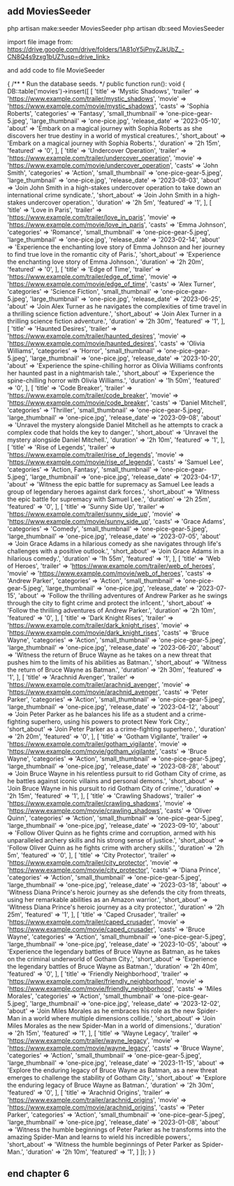 ## add MoviesSeeder

php artisan make:seeder MoviesSeeder
php artisan db:seed MoviesSeeder

import file image from:
https://drive.google.com/drive/folders/1A81oY5jPnyZJkUbZ_-CN8Q4s9zxg1bUZ?usp=drive_link>

and add code to file MovieSeeder

{
    /**
     * Run the database seeds.
     */
    public function run(): void
    {
        DB::table('movies')->insert([
            [
                'title' => 'Mystic Shadows',
                'trailer' => 'https://www.example.com/trailer/mystic_shadows',
                'movie' => 'https://www.example.com/movie/mystic_shadows',
                'casts' => 'Sophia Roberts',
                'categories' => 'Fantasy',
                'small_thumbnail' => 'one-pice-gear-5.jpeg',
                'large_thumbnail' => 'one-pice.jpg',
                'release_date' => '2023-05-10',
                'about' => 'Embark on a magical journey with Sophia Roberts as she discovers her true destiny in a world of mystical creatures.',
                'short_about' => 'Embark on a magical journey with Sophia Roberts.',
                'duration' => '2h 15m',
                'featured' => '0',
            ],
            [
                'title' => 'Undercover Operation',
                'trailer' => 'https://www.example.com/trailer/undercover_operation',
                'movie' => 'https://www.example.com/movie/undercover_operation',
                'casts' => 'John Smith',
                'categories' => 'Action',
                'small_thumbnail' => 'one-pice-gear-5.jpeg',
                'large_thumbnail' => 'one-pice.jpg',
                'release_date' => '2023-08-03',
                'about' => 'Join John Smith in a high-stakes undercover operation to take down an international crime syndicate.',
                'short_about' => 'Join John Smith in a high-stakes undercover operation.',
                'duration' => '2h 5m',
                'featured' => '1',
            ],
            [
                'title' => 'Love in Paris',
                'trailer' => 'https://www.example.com/trailer/love_in_paris',
                'movie' => 'https://www.example.com/movie/love_in_paris',
                'casts' => 'Emma Johnson',
                'categories' => 'Romance',
                'small_thumbnail' => 'one-pice-gear-5.jpeg',
                'large_thumbnail' => 'one-pice.jpg',
                'release_date' => '2023-02-14',
                'about' => 'Experience the enchanting love story of Emma Johnson and her journey to find true love in the romantic city of Paris.',
                'short_about' => 'Experience the enchanting love story of Emma Johnson.',
                'duration' => '2h 20m',
                'featured' => '0',
            ],
            [
                'title' => 'Edge of Time',
                'trailer' => 'https://www.example.com/trailer/edge_of_time',
                'movie' => 'https://www.example.com/movie/edge_of_time',
                'casts' => 'Alex Turner',
                'categories' => 'Science Fiction',
                'small_thumbnail' => 'one-pice-gear-5.jpeg',
                'large_thumbnail' => 'one-pice.jpg',
                'release_date' => '2023-06-25',
                'about' => 'Join Alex Turner as he navigates the complexities of time travel in a thrilling science fiction adventure.',
                'short_about' => 'Join Alex Turner in a thrilling science fiction adventure.',
                'duration' => '2h 30m',
                'featured' => '1',
            ],
            [
                'title' => 'Haunted Desires',
                'trailer' => 'https://www.example.com/trailer/haunted_desires',
                'movie' => 'https://www.example.com/movie/haunted_desires',
                'casts' => 'Olivia Williams',
                'categories' => 'Horror',
                'small_thumbnail' => 'one-pice-gear-5.jpeg',
                'large_thumbnail' => 'one-pice.jpg',
                'release_date' => '2023-10-20',
                'about' => 'Experience the spine-chilling horror as Olivia Williams confronts her haunted past in a nightmarish tale.',
                'short_about' => 'Experience the spine-chilling horror with Olivia Williams.',
                'duration' => '1h 50m',
                'featured' => '0',
            ],
            [
                'title' => 'Code Breaker',
                'trailer' => 'https://www.example.com/trailer/code_breaker',
                'movie' => 'https://www.example.com/movie/code_breaker',
                'casts' => 'Daniel Mitchell',
                'categories' => 'Thriller',
                'small_thumbnail' => 'one-pice-gear-5.jpeg',
                'large_thumbnail' => 'one-pice.jpg',
                'release_date' => '2023-09-08',
                'about' => 'Unravel the mystery alongside Daniel Mitchell as he attempts to crack a complex code that holds the key to danger.',
                'short_about' => 'Unravel the mystery alongside Daniel Mitchell.',
                'duration' => '2h 10m',
                'featured' => '1',
            ],
            [
                'title' => 'Rise of Legends',
                'trailer' => 'https://www.example.com/trailer/rise_of_legends',
                'movie' => 'https://www.example.com/movie/rise_of_legends',
                'casts' => 'Samuel Lee',
                'categories' => 'Action, Fantasy',
                'small_thumbnail' => 'one-pice-gear-5.jpeg',
                'large_thumbnail' => 'one-pice.jpg',
                'release_date' => '2023-04-17',
                'about' => 'Witness the epic battle for supremacy as Samuel Lee leads a group of legendary heroes against dark forces.',
                'short_about' => 'Witness the epic battle for supremacy with Samuel Lee.',
                'duration' => '2h 25m',
                'featured' => '0',
            ],
            [
                'title' => 'Sunny Side Up',
                'trailer' => 'https://www.example.com/trailer/sunny_side_up',
                'movie' => 'https://www.example.com/movie/sunny_side_up',
                'casts' => 'Grace Adams',
                'categories' => 'Comedy',
                'small_thumbnail' => 'one-pice-gear-5.jpeg',
                'large_thumbnail' => 'one-pice.jpg',
                'release_date' => '2023-07-05',
                'about' => 'Join Grace Adams in a hilarious comedy as she navigates through life\'s challenges with a positive outlook.',
                'short_about' => 'Join Grace Adams in a hilarious comedy.',
                'duration' => '1h 55m',
                'featured' => '1',
            ],
            [
                'title' => 'Web of Heroes',
                'trailer' => 'https://www.example.com/trailer/web_of_heroes',
                'movie' => 'https://www.example.com/movie/web_of_heroes',
                'casts' => 'Andrew Parker',
                'categories' => 'Action',
                'small_thumbnail' => 'one-pice-gear-5.jpeg',
                'large_thumbnail' => 'one-pice.jpg',
                'release_date' => '2023-07-15',
                'about' => 'Follow the thrilling adventures of Andrew Parker as he swings through the city to fight crime and protect the in1cent.',
                'short_about' => 'Follow the thrilling adventures of Andrew Parker.',
                'duration' => '2h 10m',
                'featured' => '0',
            ],
            [
                'title' => 'Dark Knight Rises',
                'trailer' => 'https://www.example.com/trailer/dark_knight_rises',
                'movie' => 'https://www.example.com/movie/dark_knight_rises',
                'casts' => 'Bruce Wayne',
                'categories' => 'Action',
                'small_thumbnail' => 'one-pice-gear-5.jpeg',
                'large_thumbnail' => 'one-pice.jpg',
                'release_date' => '2023-06-20',
                'about' => 'Witness the return of Bruce Wayne as he takes on a new threat that pushes him to the limits of his abilities as Batman.',
                'short_about' => 'Witness the return of Bruce Wayne as Batman.',
                'duration' => '2h 30m',
                'featured' => '1',
            ],
            [
                'title' => 'Arachnid Avenger',
                'trailer' => 'https://www.example.com/trailer/arachnid_avenger',
                'movie' => 'https://www.example.com/movie/arachnid_avenger',
                'casts' => 'Peter Parker',
                'categories' => 'Action',
                'small_thumbnail' => 'one-pice-gear-5.jpeg',
                'large_thumbnail' => 'one-pice.jpg',
                'release_date' => '2023-04-12',
                'about' => 'Join Peter Parker as he balances his life as a student and a crime-fighting superhero, using his powers to protect New York City.',
                'short_about' => 'Join Peter Parker as a crime-fighting superhero.',
                'duration' => '2h 20m',
                'featured' => '0',
            ],
            [
                'title' => 'Gotham Vigilante',
                'trailer' => 'https://www.example.com/trailer/gotham_vigilante',
                'movie' => 'https://www.example.com/movie/gotham_vigilante',
                'casts' => 'Bruce Wayne',
                'categories' => 'Action',
                'small_thumbnail' => 'one-pice-gear-5.jpeg',
                'large_thumbnail' => 'one-pice.jpg',
                'release_date' => '2023-08-28',
                'about' => 'Join Bruce Wayne in his relentless pursuit to rid Gotham City of crime, as he battles against iconic villains and personal demons.',
                'short_about' => 'Join Bruce Wayne in his pursuit to rid Gotham City of crime.',
                'duration' => '2h 15m',
                'featured' => '1',
            ],
            [
                'title' => 'Crawling Shadows',
                'trailer' => 'https://www.example.com/trailer/crawling_shadows',
                'movie' => 'https://www.example.com/movie/crawling_shadows',
                'casts' => 'Oliver Quinn',
                'categories' => 'Action',
                'small_thumbnail' => 'one-pice-gear-5.jpeg',
                'large_thumbnail' => 'one-pice.jpg',
                'release_date' => '2023-09-10',
                'about' => 'Follow Oliver Quinn as he fights crime and corruption, armed with his unparalleled archery skills and his strong sense of justice.',
                'short_about' => 'Follow Oliver Quinn as he fights crime with archery skills.',
                'duration' => '2h 5m',
                'featured' => '0',
            ],
            [
                'title' => 'City Protector',
                'trailer' => 'https://www.example.com/trailer/city_protector',
                'movie' => 'https://www.example.com/movie/city_protector',
                'casts' => 'Diana Prince',
                'categories' => 'Action',
                'small_thumbnail' => 'one-pice-gear-5.jpeg',
                'large_thumbnail' => 'one-pice.jpg',
                'release_date' => '2023-03-18',
                'about' => 'Witness Diana Prince\'s heroic journey as she defends the city from threats, using her remarkable abilities as an Amazon warrior.',
                'short_about' => 'Witness Diana Prince\'s heroic journey as a city protector.',
                'duration' => '2h 25m',
                'featured' => '1',
            ],
            [
                'title' => 'Caped Crusader',
                'trailer' => 'https://www.example.com/trailer/caped_crusader',
                'movie' => 'https://www.example.com/movie/caped_crusader',
                'casts' => 'Bruce Wayne',
                'categories' => 'Action',
                'small_thumbnail' => 'one-pice-gear-5.jpeg',
                'large_thumbnail' => 'one-pice.jpg',
                'release_date' => '2023-10-05',
                'about' => 'Experience the legendary battles of Bruce Wayne as Batman, as he takes on the criminal underworld of Gotham City.',
                'short_about' => 'Experience the legendary battles of Bruce Wayne as Batman.',
                'duration' => '2h 40m',
                'featured' => '0',
            ],
            [
                'title' => 'Friendly Neighborhood',
                'trailer' => 'https://www.example.com/trailer/friendly_neighborhood',
                'movie' => 'https://www.example.com/movie/friendly_neighborhood',
                'casts' => 'Miles Morales',
                'categories' => 'Action',
                'small_thumbnail' => 'one-pice-gear-5.jpeg',
                'large_thumbnail' => 'one-pice.jpg',
                'release_date' => '2023-12-02',
                'about' => 'Join Miles Morales as he embraces his role as the new Spider-Man in a world where multiple dimensions collide.',
                'short_about' => 'Join Miles Morales as the new Spider-Man in a world of dimensions.',
                'duration' => '2h 15m',
                'featured' => '1',
            ],
            [
                'title' => 'Wayne Legacy',
                'trailer' => 'https://www.example.com/trailer/wayne_legacy',
                'movie' => 'https://www.example.com/movie/wayne_legacy',
                'casts' => 'Bruce Wayne',
                'categories' => 'Action',
                'small_thumbnail' => 'one-pice-gear-5.jpeg',
                'large_thumbnail' => 'one-pice.jpg',
                'release_date' => '2023-11-15',
                'about' => 'Explore the enduring legacy of Bruce Wayne as Batman, as a new threat emerges to challenge the stability of Gotham City.',
                'short_about' => 'Explore the enduring legacy of Bruce Wayne as Batman.',
                'duration' => '2h 30m',
                'featured' => '0',
            ],
            [
                'title' => 'Arachnid Origins',
                'trailer' => 'https://www.example.com/trailer/arachnid_origins',
                'movie' => 'https://www.example.com/movie/arachnid_origins',
                'casts' => 'Peter Parker',
                'categories' => 'Action',
                'small_thumbnail' => 'one-pice-gear-5.jpeg',
                'large_thumbnail' => 'one-pice.jpg',
                'release_date' => '2023-01-08',
                'about' => 'Witness the humble beginnings of Peter Parker as he transforms into the amazing Spider-Man and learns to wield his incredible powers.',
                'short_about' => 'Witness the humble beginnings of Peter Parker as Spider-Man.',
                'duration' => '2h 10m',
                'featured' => '1',
            ]
        ]);
    }
}

## end chapter 6